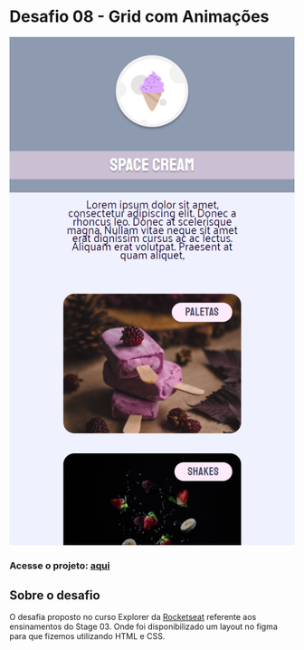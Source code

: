 # Desafio 08 - Grid com Animações
<img src="./images/screenshot.png"/>

### Acesse o projeto: [aqui](https://jonasncsantos.github.io/Desafio-06-Avalie-a-sua-mentoria/)

## Sobre o desafio
O desafia proposto no curso Explorer da [Rocketseat](https://www.rocketseat.com.br/) referente aos ensinamentos do Stage 03. Onde foi disponibilizado um layout no figma para que fizemos utilizando HTML e CSS.